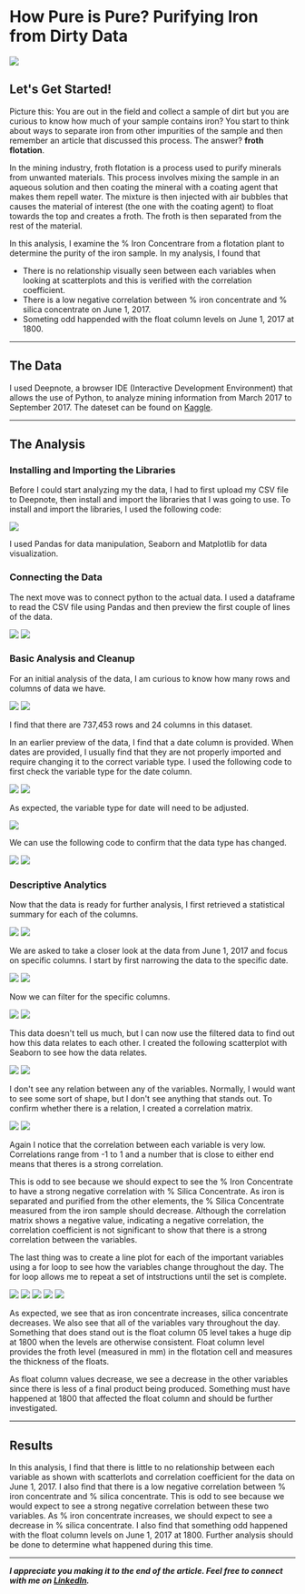# How Pure is Pure? Purifying Iron from Dirty Data

<img src="images/Python_Engineering_Project_Cover.png"/>

## Let's Get Started!

Picture this: You are out in the field and collect a sample of dirt but you are curious to know how much of your sample contains iron? You start to think about ways to separate iron from other impurities of the sample and then remember an article that discussed this process. The answer? **froth flotation**. 

In the mining industry, froth flotation is a process used to purify minerals from unwanted materials. This process involves mixing the sample in an aqueous solution and then coating the mineral with a coating agent that makes them repell water. The mixture is then injected with air bubbles that causes the material of interest (the one with the coating agent) to float towards the top and creates a froth. The froth is then separated from the rest of the material.  

In this analysis, I examine the % Iron Concentrare from a flotation plant to determine the purity of the iron sample. In my analysis, I found that

  - There is no relationship visually seen between each variables when looking at scatterplots and this is verified with the correlation coefficient.
  - There is a low negative correlation between % iron concentrate and % silica concentrate on June 1, 2017.
  - Someting odd happended with the float column levels on June 1, 2017 at 1800. 

---

## The Data
I used Deepnote, a browser IDE (Interactive Development Environment) that allows the use of Python, to analyze mining information from March 2017 to September 2017. The dateset can be found on [Kaggle](https://www.kaggle.com/datasets/edumagalhaes/quality-prediction-in-a-mining-process?resource=download).

---

## The Analysis
 
### Installing and Importing the Libraries 

Before I could start analyzing my the data, I had to first upload my CSV file to Deepnote, then install and import the libraries that I was going to use. To install and import the libraries, I used the following code:

<img src="images/Python_Engineering_Project_import_libraries.png"/> 

I used Pandas for data manipulation, Seaborn and Matplotlib for data visualization.

### Connecting the Data

The next move was to connect python to the actual data. I used a dataframe to read the CSV file using Pandas and then preview the first couple of lines of the data.

<img src="images/Python_Engineering_Project_df_read.png"/> 

<img src="images/Python_Engineering_Project_preview.png"/> 

### Basic Analysis and Cleanup

For an initial analysis of the data, I am curious to know how many rows and columns of data we have. 

<img src="images/Python_Engineering_Project_shape.png"/> 

<img src="images/Python_Engineering_Project_shape_answer.png"/> 

I find that there are 737,453 rows and 24 columns in this dataset.


In an earlier preview of the data, I find that a date column is provided. When dates are provided, I usually find that they are not properly imported and require changing it to the correct variable type. I used the following code to first check the variable type for the date column. 

<img src="images/Python_Engineering_Project_date_type.png"/> 
<img src="images/Python_Engineering_Project_date_type_answer.png"/> 

As expected, the variable type for date will need to be adjusted.

<img src="images/Python_Engineering_Project_date_type_change.png"/> 

We can use the following code to confirm that the data type has changed.

<img src="images/Python_Engineering_Project_date_type_change_confirm.png"/> 
<img src="images/Python_Engineering_Project_date_type_change_confirm_answer.png"/> 


### Descriptive Analytics

Now that the data is ready for further analysis, I first retrieved a statistical summary for each of the columns.

<img src="images/Python_Engineering_Project_descriptive_analytics.png"/> 
<img src="images/Python_Engineering_Project_descriptive_analytics_answer.png"/> 

We are asked to take a closer look at the data from June 1, 2017 and focus on specific columns. I start by first narrowing the data to the specific date.

<img src="images/Python_Engineering_Project_df_june.png"/> 
<img src="images/Python_Engineering_Project_df_june_answer.png"/> 

Now we can filter for the specific columns. 

<img src="images/Python_Engineering_Project_june_important.png"/> 
<img src="images/Python_Engineering_Project_june_important_answer.png"/> 

This data doesn't tell us much, but I can now use the filtered data to find out how this data relates to each other. I created the following scatterplot with Seaborn to see how the data relates.

<img src="images/Python_Engineering_Project_scatterplot.png"/> 
<img src="images/Python_Engineering_Project_scatterplot_results.png"/> 

I don't see any relation between any of the variables. Normally, I would want to see some sort of shape, but I don't see anything that stands out. To confirm whether there is a relation, I created a correlation matrix.

<img src="images/Python_Engineering_Project_correlation.png"/> 
<img src="images/Python_Engineering_Project_correlation_results.png"/> 

Again I notice that the correlation between each variable is very low. Correlations range from -1 to 1 and a number that is close to either end means that theres is a strong correlation. 

This is odd to see because we should expect to see the % Iron Concentrate to have a strong negative correlation with % Silica Concentrate. As iron is separated and purified from the other elements, the % Silica Concentrate measured from the iron sample should decrease. Although the correlation matrix shows a negative value, indicating a negative correlation, the correlation coefficient is not significant to show that there is a strong correlation between the variables.


The last thing was to create a line plot for each of the important variables using a for loop to see how the variables change throughout the day. The for loop allows me to repeat a set of intstructions until the set is complete.

<img src="images/Python_Engineering_Project_graphs.png"/> 
<img src="images/Python_Engineering_Project_grapsh_iron conc.png"/> 
<img src="images/Python_Engineering_Project_graphs_silica conc.png"/> 
<img src="images/Python_Engineering_Project_graphs_ph.png"/> 
<img src="images/Python_Engineering_Project_graphs_float column.png"/> 

As expected, we see that as iron concentrate increases, silica concentrate decreases. We also see that all of the variables vary throughout the day. Something that does stand out is the float column 05 level takes a huge dip at 1800 when the levels are otherwise consistent. Float column level provides the froth level (measured in mm) in the flotation cell and measures the thickness of the floats. 

As float column values decrease, we see a decrease in the other variables since there is less of a final product being produced. Something must have happened at 1800 that affected the float column and should be further investigated.

---

## Results

In this analysis, I find that there is little to no relationship between each variable as shown with scatterlots and correlation coefficient for the data on June 1, 2017. I also find that there is a low negative correlation between % iron concentrate and % silica concentrate. This is odd to see because we would expect to see a strong negative correlation between these two variables. As % iron concentrate increases, we should expect to see a decrease in % silica concentrate. I also find that something odd happened with the float column levels on June 1, 2017 at 1800. Further analysis should be done to determine what happened during this time. 

---

***I appreciate you making it to the end of the article. Feel free to connect with me on [LinkedIn](https://www.linkedin.com/in/jbespinoza/).***
